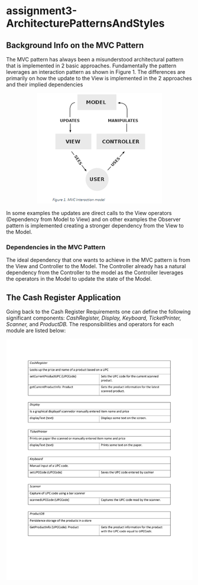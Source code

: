 # assignment3-ArchitecturePatternsAndStyles

## Background Info on the MVC Pattern
The MVC pattern has always been a misunderstood architectural pattern that is implemented in 2 basic approaches. Fundamentally the pattern leverages an interaction pattern as shown in Figure 1. The differences are primarily on how the update to the View is implemented in the 2 approaches and their implied dependencies

<p align="center"><img src="/md/MVCInteractionModel.PNG" /></p>

In some examples the updates are direct calls to the View operators (Dependency from Model to View) and on other examples the Observer pattern is implemented creating a stronger dependency from the View to the Model. 

### Dependencies in the MVC Pattern
The ideal dependency that one wants to achieve in the MVC pattern is from the View and Controller to the Model. The Controller already has a natural dependency from the Controller to the model as the Controller leverages the operators in the Model to update the state of the Model. 

## The Cash Register Application
Going back to the Cash Register Requirements one can define the following significant components: *CashRegister, Display, Keyboard, TicketPrinter, Scanner,* and *ProductDB.*  The responsibilities and operators for each module are listed below:

<p align="center"><img src="/md/CashRegisterRequirements.pdf" /></p>
